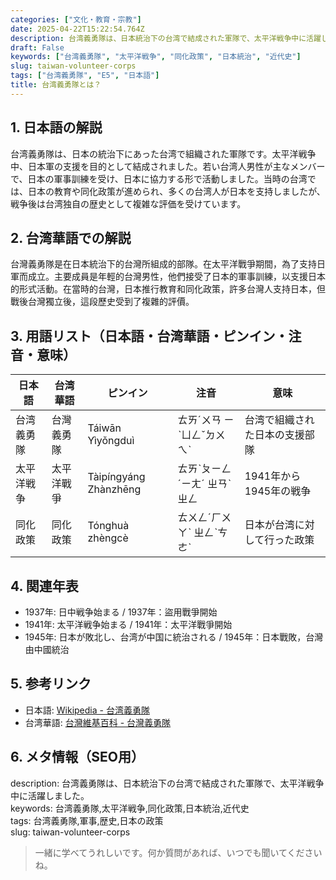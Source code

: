 ```yaml
---
categories: ["文化・教育・宗教"]
date: 2025-04-22T15:22:54.764Z
description: 台湾義勇隊は、日本統治下の台湾で結成された軍隊で、太平洋戦争中に活躍しました。
draft: False
keywords: ["台湾義勇隊", "太平洋戦争", "同化政策", "日本統治", "近代史"]
slug: taiwan-volunteer-corps
tags: ["台湾義勇隊", "E5", "日本語"]
title: 台湾義勇隊とは？
---
```




## 1. 日本語の解説
台湾義勇隊は、日本の統治下にあった台湾で組織された軍隊です。太平洋戦争中、日本軍の支援を目的として結成されました。若い台湾人男性が主なメンバーで、日本の軍事訓練を受け、日本に協力する形で活動しました。当時の台湾では、日本の教育や同化政策が進められ、多くの台湾人が日本を支持しましたが、戦争後は台湾独自の歴史として複雑な評価を受けています。

## 2. 台湾華語での解説  
台灣義勇隊是在日本統治下的台灣所組成的部隊。在太平洋戰爭期間，為了支持日軍而成立。主要成員是年輕的台灣男性，他們接受了日本的軍事訓練，以支援日本的形式活動。在當時的台灣，日本推行教育和同化政策，許多台灣人支持日本，但戰後台灣獨立後，這段歷史受到了複雜的評價。

## 3. 用語リスト（日本語・台湾華語・ピンイン・注音・意味）

| 日本語      | 台湾華語       | ピンイン         | 注音      | 意味                   |
|-------------|---------------|-----------------|-----------|------------------------|
| 台湾義勇隊  | 台灣義勇隊     | Táiwān Yìyǒngduì | ㄊㄞˊㄨㄢ ㄧˋㄩㄥˇㄉㄨㄟˋ | 台湾で組織された日本の支援部隊 |
| 太平洋戦争  | 太平洋戰爭     | Tàipíngyáng Zhànzhēng | ㄊㄞˋㄆㄧㄥˊㄧㄤˊ ㄓㄢˋㄓㄥ | 1941年から1945年の戦争       |
| 同化政策    | 同化政策      | Tónghuà zhèngcè | ㄊㄨㄥˊㄏㄨㄚˋ ㄓㄥˋㄘㄜˋ | 日本が台湾に対して行った政策   |

## 4. 関連年表
- 1937年: 日中戦争始まる / 1937年：盜用戰爭開始
- 1941年: 太平洋戦争始まる / 1941年：太平洋戰爭開始
- 1945年: 日本が敗北し、台湾が中国に統治される / 1945年：日本戰敗，台灣由中國統治

## 5. 参考リンク  
- 日本語: [Wikipedia - 台湾義勇隊](https://ja.wikipedia.org/wiki/%E5%8F%B0%E6%B9%BE%E7%BE%A9%E5%8B%87%E9%9A%8A)
- 台湾華語: [台灣維基百科 - 台灣義勇隊](https://zh.wikipedia.org/zh-tw/%E5%8F%B0%E7%81%A3%E7%BE%A9%E5%8B%87%E9%9A%8A)

## 6. メタ情報（SEO用） 
description: 台湾義勇隊は、日本統治下の台湾で結成された軍隊で、太平洋戦争中に活躍しました。  
keywords: 台湾義勇隊,太平洋戦争,同化政策,日本統治,近代史  
tags: 台湾義勇隊,軍事,歴史,日本の政策  
slug: taiwan-volunteer-corps  

>一緒に学べてうれしいです。何か質問があれば、いつでも聞いてくださいね。